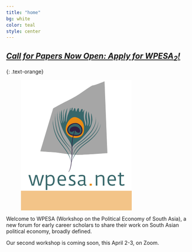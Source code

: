 ```yaml
---
title: "home"
bg: white
color: teal
style: center
---
```


## *[Call for Papers Now Open: Apply for WPESA<sub>2</sub>!](tinyurl.com/wpesa2)*
{: .text-orange}


<figure>
  <a>
  <span class="fa-stack subtlecircle" style="font-size:220px; background:rgba(233, 140, 20,.5)">
   <img src="img/wpesa_logo.png" style="max-width: 300px;"
      alt="WPESA logo" />
      </span>
   </a>
</figure>



Welcome to WPESA (Workshop on the Political Economy of South Asia), a new forum for early career scholars to share their work on South Asian political economy, broadly defined.

Our second workshop is coming soon, this April 2-3, on Zoom.

<!-- ### Register to attend the meeting (and access the papers) [here](https://mit.zoom.us/meeting/register/tJ0ldu-gpj4sEtYLu_yi3jyTVNlv91jHBsjd).
{: .text-orange} -->
